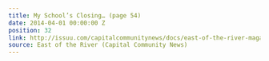 ```yaml
---
title: My School’s Closing… (page 54)
date: 2014-04-01 00:00:00 Z
position: 32
link: http://issuu.com/capitalcommunitynews/docs/east-of-the-river-magazine-march-20
source: East of the River (Capital Community News)
---
```


